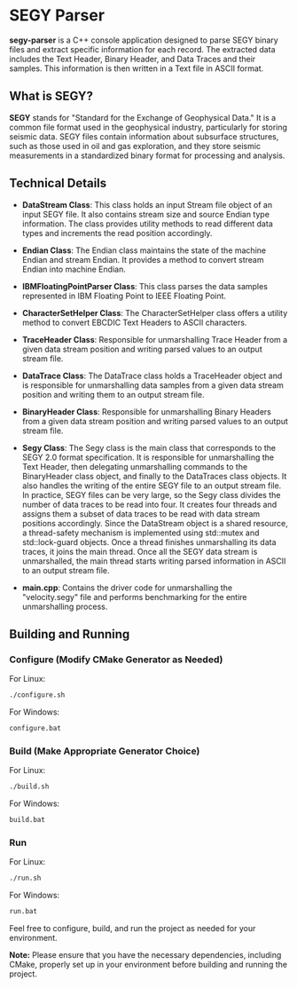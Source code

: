 # SEGY Parser

**segy-parser** is a C++ console application designed to parse SEGY binary files and extract specific information for each record. The extracted data includes the Text Header, Binary Header, and Data Traces and their samples. This information is then written in a Text file in ASCII format.

## What is SEGY?

**SEGY** stands for "Standard for the Exchange of Geophysical Data." It is a common file format used in the geophysical industry, particularly for storing seismic data. SEGY files contain information about subsurface structures, such as those used in oil and gas exploration, and they store seismic measurements in a standardized binary format for processing and analysis.

## Technical Details

- **DataStream Class**: This class holds an input Stream file object of an input SEGY file. It also contains stream size and source Endian type information. The class provides utility methods to read different data types and increments the read position accordingly.

- **Endian Class**: The Endian class maintains the state of the machine Endian and stream Endian. It provides a method to convert stream Endian into machine Endian.

- **IBMFloatingPointParser Class**: This class parses the data samples represented in IBM Floating Point to IEEE Floating Point.

- **CharacterSetHelper Class**: The CharacterSetHelper class offers a utility method to convert EBCDIC Text Headers to ASCII characters.

- **TraceHeader Class**: Responsible for unmarshalling Trace Header from a given data stream position and writing parsed values to an output stream file.

- **DataTrace Class**: The DataTrace class holds a TraceHeader object and is responsible for unmarshalling data samples from a given data stream position and writing them to an output stream file.

- **BinaryHeader Class**: Responsible for unmarshalling Binary Headers from a given data stream position and writing parsed values to an output stream file.

- **Segy Class**: The Segy class is the main class that corresponds to the SEGY 2.0 format specification. It is responsible for unmarshalling the Text Header, then delegating unmarshalling commands to the BinaryHeader class object, and finally to the DataTraces class objects. It also handles the writing of the entire SEGY file to an output stream file. In practice, SEGY files can be very large, so the Segy class divides the number of data traces to be read into four. It creates four threads and assigns them a subset of data traces to be read with data stream positions accordingly. Since the DataStream object is a shared resource, a thread-safety mechanism is implemented using std::mutex and std::lock-guard objects. Once a thread finishes unmarshalling its data traces, it joins the main thread. Once all the SEGY data stream is unmarshalled, the main thread starts writing parsed information in ASCII to an output stream file.

- **main.cpp**: Contains the driver code for unmarshalling the "velocity.segy" file and performs benchmarking for the entire unmarshalling process.

## Building and Running

### Configure (Modify CMake Generator as Needed)

For Linux:

```bash
./configure.sh
```

For Windows:

```bash
configure.bat
```

### Build (Make Appropriate Generator Choice)

For Linux:

```bash
./build.sh
```

For Windows:

```bash
build.bat
```

### Run

For Linux:

```bash
./run.sh
```

For Windows:

```bash
run.bat
```

Feel free to configure, build, and run the project as needed for your environment.

**Note:** Please ensure that you have the necessary dependencies, including CMake, properly set up in your environment before building and running the project.
